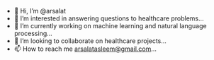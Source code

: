 - 👋 Hi, I’m @arsalat
- 👀 I’m interested in answering questions to healthcare problems...
- 🌱 I’m currently working on machine learning and natural language processing...
- 💞️ I’m looking to collaborate on healthcare projects...
- 📫 How to reach me arsalatasleem@gmail.com...

<!---
arsalat/arsalat is a ✨ special ✨ repository because its `README.md` (this file) appears on your GitHub profile.
You can click the Preview link to take a look at your changes.
--->
